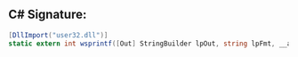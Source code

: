 
## C# Signature:
```cs
[DllImport("user32.dll")]
static extern int wsprintf([Out] StringBuilder lpOut, string lpFmt, __arglist);
```

